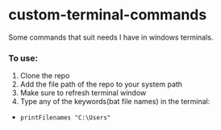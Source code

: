 # custom-terminal-commands

Some commands that suit needs I have in windows terminals.

### To use:

1. Clone the repo
2. Add the file path of the repo to your system path
3. Make sure to refresh terminal window
4. Type any of the keywords(bat file names) in the terminal:
 - `printFilenames "C:\Users"`
